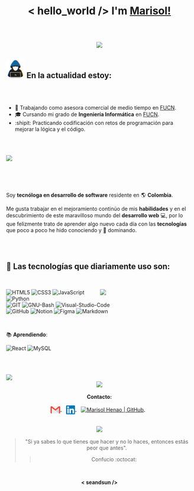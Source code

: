 <!-- Título -->
<h1 align="center">< hello_world />  I'm <a  href="https://github.com/seandsun/">Marisol! </a></h1>

<br><br>

<!-- Experiencia en blucle -->
<p align="center">

  <a href="https://github.com/DenverCoder1/readme-typing-svg">
    <img src="https://readme-typing-svg.demolab.com?font=Fira+Code&duration=4000&pause=900&color=54F731&center=true&random=false&width=435&lines=Mi+experiencia+ha+sido+desarrollando;proyectos+para+mejorar+mi+perfil;como+desarrolladora+Front-End." /></a>
</p>

<!-- Imagen: persona en una laptop y titulo -->
## <picture><img src = "https://github.com/0xAbdulKhalid/0xAbdulKhalid/raw/main/assets/mdImages/about_me.gif" width = 50px></picture> **En la actualidad estoy:**

<br><br>

<!-- Lo que hago actualmente -->
- :file_folder: Trabajando como asesora comercial de medio tiempo en [FUCN](https://ucn.edu.co).
- :mortar_board: Cursando mi grado de **Ingeniería Informática** en [FUCN](https://ucn.edu.co).
- :shipit: Practicando codificación con retos de programación para mejorar la lógica y el código.

<br><br>

<!-- Línea -->
<img src="https://user-images.githubusercontent.com/73097560/115834477-dbab4500-a447-11eb-908a-139a6edaec5c.gif">

<br><br><br>

<!-- Descripción -->
Soy **tecnóloga en desarrollo de software** residente en :earth_americas: **Colombia**.

Me gusta trabajar en el mejoramiento continúo de mis **habilidades** y en el descubrimiento de este maravilloso mundo del **desarrollo web** :computer:, por lo que felizmente trato de aprender algo nuevo cada día con las **tecnologías** que poco a poco he hido conociendo y :muscle: dominando.

<br><br>

<!-- Tecnologías -->
## :rocket: Las tecnologías que diariamente uso son:

<br>

<!-- Imagen: persona en varios computadores -->
<picture> <img align="right" src="https://github.com/7oSkaaa/7oSkaaa/blob/main/Images/Right_Side.gif?raw=true" width = 250px></picture>

![HTML5](https://img.shields.io/badge/HTML5-E34F26?style=for-the-badge&logo=html5&logoColor=white)
![CSS3](https://img.shields.io/badge/CSS3-1572B6?style=for-the-badge&logo=css3&logoColor=white)
![JavaScript](https://img.shields.io/badge/JavaScript-F7DF1E?style=for-the-badge&logo=javascript&logoColor=black)
![Python](https://img.shields.io/badge/python-3670A0?style=for-the-badge&logo=python&logoColor=ffdd54) <br>
![GIT](https://img.shields.io/badge/GIT-E44C30?style=for-the-badge&logo=git&logoColor=white)
![GNU-Bash](https://img.shields.io/badge/GNU%20Bash-4EAA25?style=for-the-badge&logo=GNU%20Bash&logoColor=white)
![Visual-Studio-Code](https://img.shields.io/badge/Visual_Studio_Code-0078D4?style=for-the-badge&logo=visual%20studio%20code&logoColor=white) <br>
![GitHub](https://img.shields.io/badge/GitHub-100000?style=for-the-badge&logo=github&logoColor=white)
![Notion](https://img.shields.io/badge/Notion-000000?style=for-the-badge&logo=notion&logoColor=white)
![Figma](https://img.shields.io/badge/Figma-F24E1E?style=for-the-badge&logo=figma&logoColor=white)
![Markdown](https://img.shields.io/badge/markdown-%23000000.svg?style=for-the-badge&logo=markdown&logoColor=white)

<br>

:books: **Aprendiendo**:

   ![React](https://img.shields.io/badge/React-20232A?style=for-the-badge&logo=react&logoColor=61DAFB)
   ![MySQL](https://img.shields.io/badge/MySQL-00000F?style=for-the-badge&logo=mysql&logoColor=white)
   <!-- [NPM]() -->

<br><br>

<!-- Línea -->
<img src="https://user-images.githubusercontent.com/73097560/115834477-dbab4500-a447-11eb-908a-139a6edaec5c.gif">

<br>

<!-- Redes de contacto -->
<div align="center">

 <!-- Gato -->
  <img src="https://media.giphy.com/media/WUlplcMpOCEmTGBtBW/giphy.gif" width="100">

  **Contacto:**

  <a href="mailto:henao.1213@gmail.com" >
    <img align="center" alt="Marisol Henao | Gmail" width="26px" src="https://github.com/SatYu26/SatYu26/blob/master/Assets/Gmail.svg" />
  </a> &nbsp;&nbsp;
  
  <a href="https://www.linkedin.com/in/marisol-henao-grajales" target="_blank">
    <img align="center" alt="Marisol Henao | Linkedin" width="24px" src="https://github.com/SatYu26/SatYu26/blob/master/Assets/Linkedin.svg" />
  </a> &nbsp;&nbsp;
  
  <a href="https://profile-summary-for-github.herokuapp.com/user/seandsun" target="_blank">
    <img align="center" alt="Marisol Henao | GitHub" width="26px" src="https://upload.wikimedia.org/wikipedia/commons/thumb/a/ae/Github-desktop-logo-symbol.svg/1024px-Github-desktop-logo-symbol.svg.png" />
  </a> &nbsp;&nbsp;
<div> 

<br>

<!-- Gmail y LinkedIn en bucle -->
<p align="center">

  <a href="https://github.com/DenverCoder1/readme-typing-svg">
    <img src="https://readme-typing-svg.demolab.com?font=Fira+Code&size=14&duration=4000&pause=900&color=36BCF7FF&center=true&random=false&width=435&lines=Gmail:+henao.1213@gmail.com;LinkedIn:+marisol-henao-grajales." /></a>
</p>

<!-- Frase y usuario github -->
>"Si ya sabes lo que tienes que hacer y no lo haces, entonces estás peor que antes".<br> 
>>Confucio :octocat:

<br>

<div align="center">

**< seandsun />**
</div>